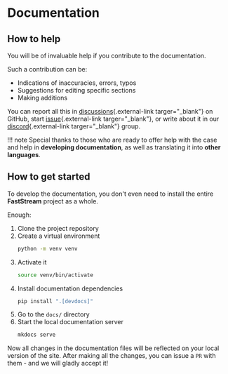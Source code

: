 # Documentation

## How to help

You will be of invaluable help if you contribute to the documentation.

Such a contribution can be:

* Indications of inaccuracies, errors, typos
* Suggestions for editing specific sections
* Making additions

You can report all this in [discussions](https://github.com/airtai/faststream/discussions){.external-link targer="_blank"} on GitHub, start [issue](https://github.com/airtai/faststream/issues){.external-link targer="_blank"}, or write about it in our [discord](https://discord.gg/qFm6aSqq59){.external-link targer="_blank"} group.

!!! note
    Special thanks to those who are ready to offer help with the case and help in **developing documentation**, as well as translating it into **other languages**.

## How to get started

To develop the documentation, you don't even need to install the entire **FastStream** project as a whole.

Enough:

1. Clone the project repository
2. Create a virtual environment
    ```bash
    python -m venv venv
    ```
3. Activate it
    ```bash
    source venv/bin/activate
    ```
4. Install documentation dependencies
    ```bash
    pip install ".[devdocs]"
    ```
5. Go to the `docs/` directory
6. Start the local documentation server
    ```bash
    mkdocs serve
    ```

Now all changes in the documentation files will be reflected on your local version of the site.
After making all the changes, you can issue a `PR` with them - and we will gladly accept it!

